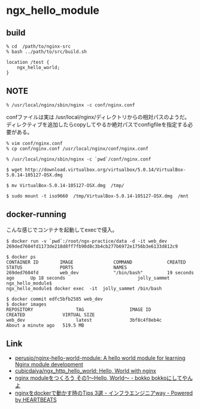 ngx_hello_module
================

build
-----

```
% cd  /path/to/nginx-src
% bash ../path/to/src/build.sh
```

```
location /test {
    ngx_hello_world;
}
```

NOTE
----

```
% /usr/local/nginx/sbin/nginx -c conf/nginx.conf
```

confファイルは実は /usr/local/nginx/ディレクトリからの相対パスのようだ。  
ディレクティブを追加したらcopyしてやるか絶対パスでconfigfileを指定する必要がある。
```
% vim conf/nginx.conf
% cp conf/nginx.conf /usr/local/nginx/conf/nginx.conf
```

```
% /usr/local/nginx/sbin/nginx -c `pwd`/conf/nginx.conf
```

```
$ wget http://download.virtualbox.org/virtualbox/5.0.14/VirtualBox-5.0.14-105127-OSX.dmg

$ mv VirtualBox-5.0.14-105127-OSX.dmg  /tmp/

$ sudo mount -t iso9660  /tmp/VirtualBox-5.0.14-105127-OSX.dmg  /mnt
```

docker-running
--------------

こんな感じでコンテナを起動してexecで侵入。

```
$ docker run -v `pwd`:/root/ngx-practice/data -d -it web_dev
269ded7604fd1173de218d8ff7fb90d8c3b4cb277b6972e1756b3e6133d812c9

$ docker ps
CONTAINER ID        IMAGE               COMMAND             CREATED             STATUS              PORTS               NAMES
269ded7604fd        web_dev             "/bin/bash"         19 seconds ago      Up 18 seconds                           jolly_sammet
ngx_hello_module$
ngx_hello_module$ docker exec  -it  jolly_sammet /bin/bash

$ docker commit edfc5bfb2585 web_dev
$ docker images
REPOSITORY                TAG                 IMAGE ID            CREATED              VIRTUAL SIZE
web_dev                   latest              3bf8c4f8eb4c        About a minute ago   519.5 MB
```


Link
-----

- [perusio/nginx-hello-world-module: A hello world module for learning Nginx module development](https://github.com/perusio/nginx-hello-world-module "perusio/nginx-hello-world-module: A hello world module for learning Nginx module development")
- [cubicdaiya/ngx_http_hello_world: Hello, World with nginx](https://github.com/cubicdaiya/ngx_http_hello_world "cubicdaiya/ngx_http_hello_world: Hello, World with nginx")
- [nginx moduleをつくろう その1〜Hello, World〜 - bokko bokkoにしてやんよ](http://cubicdaiya.github.io/blog/ja/blog/2013/01/08/nginx1/ "nginx moduleをつくろう その1〜Hello, World〜 - bokko bokkoにしてやんよ")
- [nginxをdockerで動かす時のTips 3選 - インフラエンジニアway - Powered by HEARTBEATS](http://heartbeats.jp/hbblog/2014/07/3-tips-for-nginx-on-docker.html "nginxをdockerで動かす時のTips 3選 - インフラエンジニアway - Powered by HEARTBEATS")
